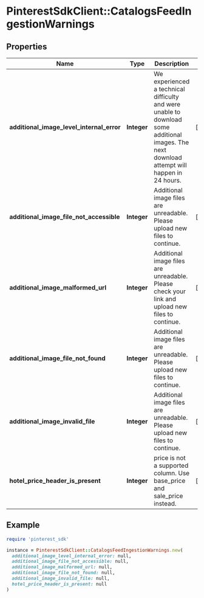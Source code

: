 # PinterestSdkClient::CatalogsFeedIngestionWarnings

## Properties

| Name | Type | Description | Notes |
| ---- | ---- | ----------- | ----- |
| **additional_image_level_internal_error** | **Integer** | We experienced a technical difficulty and were unable to download some additional images. The next download attempt will happen in 24 hours. | [optional] |
| **additional_image_file_not_accessible** | **Integer** | Additional image files are unreadable. Please upload new files to continue. | [optional] |
| **additional_image_malformed_url** | **Integer** | Additional image files are unreadable. Please check your link and upload new files to continue. | [optional] |
| **additional_image_file_not_found** | **Integer** | Additional image files are unreadable. Please upload new files to continue. | [optional] |
| **additional_image_invalid_file** | **Integer** | Additional image files are unreadable. Please upload new files to continue. | [optional] |
| **hotel_price_header_is_present** | **Integer** | price is not a supported column. Use base_price and sale_price instead. | [optional] |

## Example

```ruby
require 'pinterest_sdk'

instance = PinterestSdkClient::CatalogsFeedIngestionWarnings.new(
  additional_image_level_internal_error: null,
  additional_image_file_not_accessible: null,
  additional_image_malformed_url: null,
  additional_image_file_not_found: null,
  additional_image_invalid_file: null,
  hotel_price_header_is_present: null
)
```

